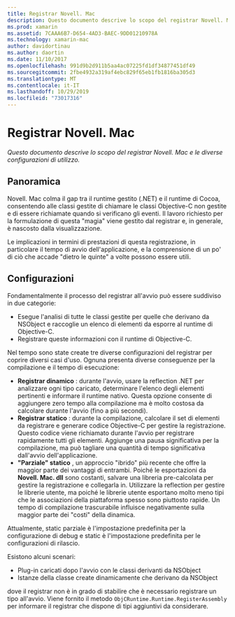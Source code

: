 ```yaml
---
title: Registrar Novell. Mac
description: Questo documento descrive lo scopo del registrar Novell. Mac e le relative configurazioni di utilizzo dinamiche, statiche e parziali (ibride).
ms.prod: xamarin
ms.assetid: 7CAAA6B7-D654-4AD3-BAEC-9DD01210978A
ms.technology: xamarin-mac
author: davidortinau
ms.author: daortin
ms.date: 11/10/2017
ms.openlocfilehash: 991d9b2d911b5aa4ac07225fd1df34877451df49
ms.sourcegitcommit: 2fbe4932a319af4ebc829f65eb1fb1816ba305d3
ms.translationtype: MT
ms.contentlocale: it-IT
ms.lasthandoff: 10/29/2019
ms.locfileid: "73017316"
---
```

# <a name="xamarinmac-registrar"></a>Registrar Novell. Mac

_Questo documento descrive lo scopo del registrar Novell. Mac e le diverse configurazioni di utilizzo._

## <a name="overview"></a>Panoramica

Novell. Mac colma il gap tra il runtime gestito (.NET) e il runtime di Cocoa, consentendo alle classi gestite di chiamare le classi Objective-C non gestite e di essere richiamate quando si verificano gli eventi. Il lavoro richiesto per la formulazione di questa "magia" viene gestito dal registrar e, in generale, è nascosto dalla visualizzazione.

Le implicazioni in termini di prestazioni di questa registrazione, in particolare il tempo di avvio dell'applicazione, e la comprensione di un po' di ciò che accade "dietro le quinte" a volte possono essere utili.

## <a name="configurations"></a>Configurazioni

Fondamentalmente il processo del registrar all'avvio può essere suddiviso in due categorie:

- Esegue l'analisi di tutte le classi gestite per quelle che derivano da NSObject e raccoglie un elenco di elementi da esporre al runtime di Objective-C.
- Registrare queste informazioni con il runtime di Objective-C.

Nel tempo sono state create tre diverse configurazioni del registrar per coprire diversi casi d'uso. Ognuna presenta diverse conseguenze per la compilazione e il tempo di esecuzione:

- **Registrar dinamico** : durante l'avvio, usare la reflection .NET per analizzare ogni tipo caricato, determinare l'elenco degli elementi pertinenti e informare il runtime nativo. Questa opzione consente di aggiungere zero tempo alla compilazione ma è molto costosa da calcolare durante l'avvio (fino a più secondi).
- **Registrar statico** : durante la compilazione, calcolare il set di elementi da registrare e generare codice Objective-C per gestire la registrazione. Questo codice viene richiamato durante l'avvio per registrare rapidamente tutti gli elementi. Aggiunge una pausa significativa per la compilazione, ma può tagliare una quantità di tempo significativa dall'avvio dell'applicazione.
- **"Parziale" statico** , un approccio "ibrido" più recente che offre la maggior parte dei vantaggi di entrambi. Poiché le esportazioni da **Novell. Mac. dll** sono costanti, salvare una libreria pre-calcolata per gestire la registrazione e collegarla in. Utilizzare la reflection per gestire le librerie utente, ma poiché le librerie utente esportano molto meno tipi che le associazioni della piattaforma spesso sono piuttosto rapide. Un tempo di compilazione trascurabile influisce negativamente sulla maggior parte dei "costi" della dinamica.

Attualmente, static parziale è l'impostazione predefinita per la configurazione di debug e static è l'impostazione predefinita per le configurazioni di rilascio.

Esistono alcuni scenari:

- Plug-in caricati dopo l'avvio con le classi derivanti da NSObject
- Istanze della classe create dinamicamente che derivano da NSObject

dove il registrar non è in grado di stabilire che è necessario registrare un tipo all'avvio. Viene fornito il metodo `ObjCRuntime.Runtime.RegisterAssembly` per informare il registrar che dispone di tipi aggiuntivi da considerare.
